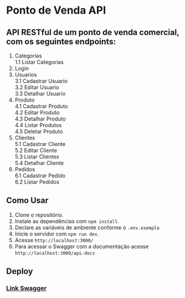 # Ponto de Venda API

## API RESTful de um ponto de venda comercial, com os seguintes endpoints:

1. Categorias    
   1.1 Listar Categorias  
2. Login  
3. Usuarios     
   3.1 Cadastrar Usuario    
   3.2 Editar Usuario  
   3.3 Detalhar Usuario  
4. Produto    
   4.1 Cadastrar Produto  
   4.2 Editar Produto  
   4.3 Detalhar Produto  
   4.4 Listar Produtos  
   4.5 Deletar Produto  
5. Clientes  
   5.1 Cadastrar Cliente  
   5.2 Editar Cliente  
   5.3 Listar Clientes   
   5.4 Detalhar Cliente  
6. Pedidos  
   6.1 Cadastrar Pedido  
   6.2 Listar Pedidos

## Como Usar

1. Clone o repositório.
2. Instale as dependências com `npm install`.
3. Declare as variáveis de ambiente conforme o `.env.exemplo`
4. Inicie o servidor com `npm run dev`.
5. Acesse `http://localhost:3000/`
6. Para acessar o Swagger com a documentação acesse `http://localhost:3000/api-docs`


## Deploy  
### [Link Swagger](https://fair-plum-cow.cyclic.app/api-docs)
   

